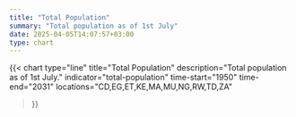 ```yaml
---
title: "Total Population"
summary: "Total population as of 1st July"
date: 2025-04-05T14:07:57+03:00
type: chart
---
```


{{< chart
    type="line"
    title="Total Population"
    description="Total population as of 1st July."
    indicator="total-population"
    time-start="1950"
    time-end="2031"
    locations="CD,EG,ET,KE,MA,MU,NG,RW,TD,ZA"
>}}
